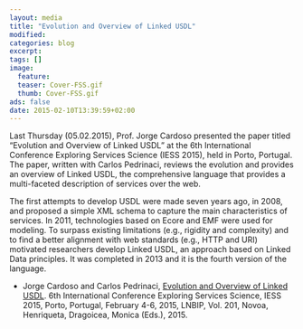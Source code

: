 ```yaml
---
layout: media
title: "Evolution and Overview of Linked USDL"
modified:
categories: blog
excerpt:
tags: []
image:
  feature:
  teaser: Cover-FSS.gif
  thumb: Cover-FSS.gif
ads: false
date: 2015-02-10T13:39:59+02:00
---
```


Last Thursday (05.02.2015), Prof. Jorge Cardoso presented the paper titled “Evolution and Overview of Linked USDL” at the 6th International Conference Exploring Services Science (IESS 2015), held in Porto, Portugal. The paper, written with Carlos Pedrinaci, reviews the evolution and provides an overview of Linked USDL, the comprehensive language that provides a multi-faceted description of services over the web.The first attempts to develop USDL were made seven years ago, in 2008, and proposed a simple XML schema to capture the main characteristics of services. In 2011, technologies based on Ecore and EMF were used for modeling. To surpass existing limitations (e.g., rigidity and complexity) and to find a better alignment with web standards (e.g., HTTP and URI) motivated researchers develop Linked USDL, an approach based on Linked Data principles.It was completed in 2013 and it is the fourth version of the language.+ Jorge Cardoso and Carlos Pedrinaci, [Evolution and Overview of Linked USDL](/publications/Papers/CP-2015-077-Linked-USDL-Evolution-and-Overview.pdf). 6th International Conference Exploring Services Science, IESS 2015, Porto, Portugal, February 4-6, 2015, LNBIP, Vol. 201, Novoa, Henriqueta, Dragoicea, Monica (Eds.), 2015.